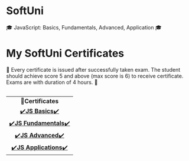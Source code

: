 # SoftUni
🎓 JavaScript: Basics, Fundamentals, Advanced, Application 🎓

# My SoftUni Certificates
📜 Every certificate is issued after successfully taken exam. The student should achieve score 5 and above (max score is 6) to receive certificate. Exams are with duration of 4 hours. 📜

<table align="left">
  <tr align="center">
     <td>📜<strong>Certificates</strong></td>
  </tr>
  <tr align="center">
    <td><a href="https://softuni.bg/certificates/details/100066/cc1e7574">✔️<strong>JS Basics</strong>✔️</a></td>
  </tr>
  <tr align="center">
    <td><a href="https://softuni.bg/certificates/details/111179/fe5733ad">✔️<strong>JS Fundamentals</strong>✔️</a></td>
  </tr>
  <tr align="center">
    <td><a href="https://softuni.bg/certificates/details/114725/e25238f7">✔️<strong>JS Advanced</strong>✔️</a></td>
  </tr>
  <tr align="center">
    <td><a href="https://softuni.bg/certificates/details/120827/f87a8400">✔️<strong>JS Applications</strong>✔️</a></td>
  </tr>
 </table>
